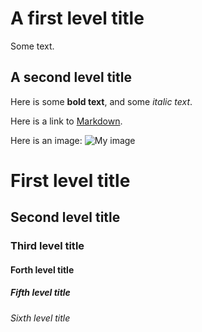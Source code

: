 A first level title
===================

Some text.

A second level title
--------------------

Here is some **bold text**, and some *italic text*.

Here is a link to [Markdown](http://daringfireball.net/projects/markdown).

Here is an image:
![My image](http://www.foo.bar/image.png)

# First level title
## Second level title
### Third level title
#### Forth level title
##### Fifth level title
###### Sixth level title
